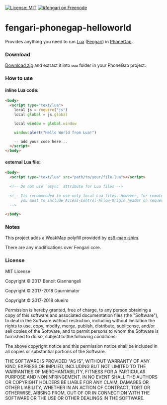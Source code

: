 [![License: MIT](https://img.shields.io/badge/License-MIT-yellow.svg)](https://opensource.org/licenses/MIT)
[![#fengari on Freenode](https://img.shields.io/Freenode/%23fengari.png)](https://webchat.freenode.net/?channels=fengari)


# fengari-phonegap-helloworld

Provides anything you need to run [Lua](https://lua.org) ([Fengari](https://fengari.io)) in [PhoneGap](https://phonegap.com/).

### Download

[Download zip](https://github.com/olueiro/fengari-phonegap-helloworld/archive/master.zip) and extract it into `www` folder in your PhoneGap project.

### How to use

#### inline Lua code:
```html
<body>
  <script type="text/lua">
    local js = require("js")
    local global = js.global

    local window = global.window

    window:alert("Hello World from Lua!")

    -- add your code here...
  </script>
</body>
```
#### external Lua file:
```html
<body>
  <script type="text/lua" src="path/to/your/file.lua"></script>
  
  <!-- Do not use `async` attribute for Lua files -->
  
  <!-- Its recommended to use only local Lua files. However, for remote Lua files
       you must to include Access-Control-Allow-Origin header on requested resource.
  -->
  
</body>
```

### Notes

This project adds a WeakMap polyfill provided by [es6-map-shim](https://github.com/eriwen/es6-map-shim/blob/master/es6-map-shim.js).

There are any modifications over Fengari core.

### License

MIT License

Copyright © 2017 Benoit Giannangeli

Copyright © 2017-2018 Daurnimator

Copyright © 2017-2018 olueiro

Permission is hereby granted, free of charge, to any person obtaining a copy
of this software and associated documentation files (the "Software"), to deal
in the Software without restriction, including without limitation the rights
to use, copy, modify, merge, publish, distribute, sublicense, and/or sell
copies of the Software, and to permit persons to whom the Software is
furnished to do so, subject to the following conditions:

The above copyright notice and this permission notice shall be included in all
copies or substantial portions of the Software.

THE SOFTWARE IS PROVIDED "AS IS", WITHOUT WARRANTY OF ANY KIND, EXPRESS OR
IMPLIED, INCLUDING BUT NOT LIMITED TO THE WARRANTIES OF MERCHANTABILITY,
FITNESS FOR A PARTICULAR PURPOSE AND NONINFRINGEMENT. IN NO EVENT SHALL THE
AUTHORS OR COPYRIGHT HOLDERS BE LIABLE FOR ANY CLAIM, DAMAGES OR OTHER
LIABILITY, WHETHER IN AN ACTION OF CONTRACT, TORT OR OTHERWISE, ARISING FROM,
OUT OF OR IN CONNECTION WITH THE SOFTWARE OR THE USE OR OTHER DEALINGS IN THE
SOFTWARE.
